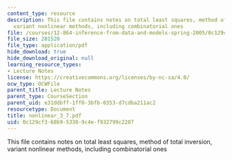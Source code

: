 ```yaml
---
content_type: resource
description: This file contains notes on total least squares, method of total inversion,
  variant nonlinear methods, including combinatorial ones
file: /courses/12-864-inference-from-data-and-models-spring-2005/0c129cf368b953389c4ef932799c2287_nonlinear_3_7.pdf
file_size: 281520
file_type: application/pdf
hide_download: true
hide_download_original: null
learning_resource_types:
- Lecture Notes
license: https://creativecommons.org/licenses/by-nc-sa/4.0/
ocw_type: OCWFile
parent_title: Lecture Notes
parent_type: CourseSection
parent_uid: e31ddbff-1ff0-3bfb-0353-d7cdba211ac2
resourcetype: Document
title: nonlinear_3_7.pdf
uid: 0c129cf3-68b9-5338-9c4e-f932799c2287
---
```

This file contains notes on total least squares, method of total inversion, variant nonlinear methods, including combinatorial ones